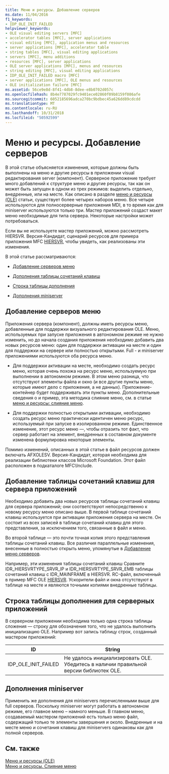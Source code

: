 ```yaml
---
title: Меню и ресурсы. Добавление серверов
ms.date: 11/04/2016
f1_keywords:
- IDP_OLE_INIT_FAILED
helpviewer_keywords:
- OLE visual editing servers [MFC]
- accelerator tables [MFC], server applications
- visual editing [MFC], application menus and resources
- server applications [MFC], accelerator table
- string tables [MFC], visual editing applications
- servers [MFC], menu additions
- resources [MFC], server applications
- OLE server applications [MFC], menus and resources
- string editing [MFC], visual editing applications
- IDP_OLE_INIT_FAILED macro [MFC]
- server applications [MFC], OLE menus and resources
- OLE initialization failure [MFC]
ms.assetid: 56ce9e8d-8f41-4db8-8dee-e8b0702d057c
ms.openlocfilehash: 8b4e7787029fc9401ece02860f09b8159f086afe
ms.sourcegitcommit: 6052185696adca270bc9bdbec45a626dd89cdcdd
ms.translationtype: MT
ms.contentlocale: ru-RU
ms.lasthandoff: 10/31/2018
ms.locfileid: "50592599"
---
```

# <a name="menus-and-resources-server-additions"></a>Меню и ресурсы. Добавление серверов

В этой статье объясняется изменения, которые должны быть выполнены на меню и другие ресурсы в приложении visual редактирования server (компонент). Серверное приложение требует много добавлений к структуре меню и другие ресурсы, так как он может быть запущен в одном из трех режимов: выделить отдельно, внедренные, или на месте. Как описано в разделе [меню и ресурсы (OLE)](../mfc/menus-and-resources-ole.md) статьи, существует более четырех наборов меню. Все четыре используются для полносерверные приложения MDI, в то время как для miniserver используются только три. Мастер приложений создаст макет меню необходимые для типа сервера. Некоторые настройки может потребоваться.

Если вы не используете мастер приложений, можно рассмотреть HIERSVR. Версия-Кандидат, сценарий ресурсов для примера приложения MFC [HIERSVR](../visual-cpp-samples.md), чтобы увидеть, как реализованы эти изменения.

В этой статье рассматриваются:

- [Добавление серверов меню](#_core_server_menu_additions)

- [Дополнения таблицы сочетаний клавиш](#_core_server_application_accelerator_table_additions)

- [Строка таблицы дополнения](../mfc/menus-and-resources-container-additions.md)

- [Дополнения miniserver](#_core_mini.2d.server_additions)

##  <a name="_core_server_menu_additions"></a> Добавление серверов меню

Приложения сервера (компонент), должны иметь ресурсы меню, добавленные для поддержки визуального редактирования OLE. Меню, используемых при запуске приложения в автономном режиме не нужно изменить, но до начала создания приложения необходимо добавить два новых ресурсов меню: один для поддержки активации на месте и один для поддержки на сервере или полностью открытыми. Full - и miniserver приложениями используются оба ресурса меню.

- Для поддержки активации на месте, необходимо создать ресурс меню, которая очень похожа на ресурс меню, используемую при выполнении в автономном режиме. В этом меню разница, что отсутствуют элементы файла и окно (и все другие пункты меню, которые имеют дело с приложения, а не данных). Приложение-контейнер будет поддерживать эти пункты меню. Дополнительные сведения о и пример, эта методика слияние меню, см. в статье [меню и ресурсы: слияние меню](../mfc/menus-and-resources-menu-merging.md).

- Для поддержки полностью открытыми активации, необходимо создать ресурс меню практически идентичен меню ресурс, используемый при запуске в изолированном режиме. Единственное изменение, этот ресурс меню —, чтобы отразить тот факт, что сервер работает на элемент, внедренных в составном документе изменена формулировка некоторые элементы.

Помимо изменений, описанных в этой статье в файл ресурсов должен включать AFXOLESV. Версия-Кандидат, которая необходима для реализации библиотеки классов Microsoft Foundation. Этот файл расположен в подкаталоге MFC\Include.

##  <a name="_core_server_application_accelerator_table_additions"></a> Добавление таблицы сочетаний клавиш для сервера приложений

Необходимо добавить два новых ресурсов таблицы сочетаний клавиш для сервера приложений; они соответствуют непосредственно к новому ресурсу меню описано выше. В первой таблице сочетаний клавиш используется при активации приложения сервера на месте. Он состоит из всех записей в таблице сочетаний клавиш для этого представления, за исключением того, связанные в файл и меню.

Во второй таблице — это почти точная копия этого представления таблицы сочетаний клавиш. Все различия параллельные изменения, внесенные в полностью открыть меню, упомянутые в [Добавление меню серверов](#_core_server_menu_additions).

Например, эти изменения таблицы сочетаний клавиш Сравните IDR_HIERSVRTYPE_SRVR_IP и IDR_HIERSVRTYPE_SRVR_EMB таблицы сочетаний клавиш с IDR_MAINFRAME в HIERSVR. RC-файл, включенный в пример MFC OLE [HIERSVR](../visual-cpp-samples.md). Ускорители файл и окна отсутствуют в таблице на месте и являются точными копиями внедренные таблицы.

##  <a name="_core_string_table_additions_for_server_applications"></a> Строка таблицы дополнения для серверных приложений

В серверном приложении необходима только одна строка таблицы сложения — строку для обозначения того, что не удалось выполнить инициализацию OLE. Например вот запись таблицу строк, созданный мастером приложений:

|ID|String|
|--------|------------|
|IDP_OLE_INIT_FAILED|Не удалось инициализировать OLE. Убедитесь в наличии правильной версии библиотек OLE.|

##  <a name="_core_mini.2d.server_additions"></a> Дополнения miniserver

Применить же дополнения для miniservers перечисленными выше для full серверов. Поскольку miniserver могут работать в автономном режиме, его главное меню – намного меньше. В главном меню, создаваемый мастером приложений есть только меню файл, содержащий только те элементы завершения и около. Внедренные и на месте меню и сочетания клавиш для miniservers одинаковы как для полной серверов.

## <a name="see-also"></a>См. также

[Меню и ресурсы (OLE)](../mfc/menus-and-resources-ole.md)<br/>
[Меню и ресурсы. Слияние меню](../mfc/menus-and-resources-menu-merging.md)

